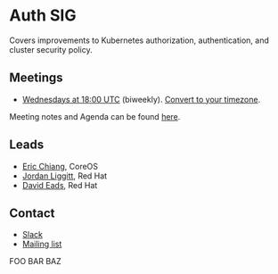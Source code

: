 <!---
This is an autogenerated file!

Please do not edit this file directly, but instead make changes to the
sigs.yaml file in the project root.

To understand how this file is generated, see generator/README.md.
-->

# Auth SIG

Covers improvements to Kubernetes authorization, authentication, and cluster security policy.

## Meetings

- [Wednesdays at 18:00 UTC](https://zoom.us/my/k8s.sig.auth) (biweekly). [Convert to your timezone](http://www.thetimezoneconverter.com/?t=18:00&tz=UTC).

Meeting notes and Agenda can be found [here](https://docs.google.com/document/d/1woLGRoONE3EBVx-wTb4pvp4CI7tmLZ6lS26VTbosLKM/edit#).

## Leads

- [Eric Chiang](https://github.com/ericchiang), CoreOS
- [Jordan Liggitt](https://github.com/liggitt), Red Hat
- [David Eads](https://github.com/deads2k), Red Hat

## Contact

- [Slack](https://kubernetes.slack.com/messages/sig-auth)
- [Mailing list](https://groups.google.com/forum/#!forum/kubernetes-sig-auth)

<!-- BEGIN CUSTOM CONTENT -->

FOO BAR BAZ

<!-- END CUSTOM CONTENT -->
